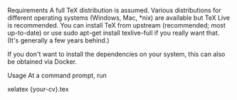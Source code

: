 Requirements
A full TeX distribution is assumed. Various distributions for different operating systems (Windows, Mac, *nix) are available but TeX Live is recommended. You can install TeX from upstream (recommended; most up-to-date) or use sudo apt-get install texlive-full if you really want that. (It's generally a few years behind.)

If you don't want to install the dependencies on your system, this can also be obtained via Docker.

Usage
At a command prompt, run

xelatex {your-cv}.tex
